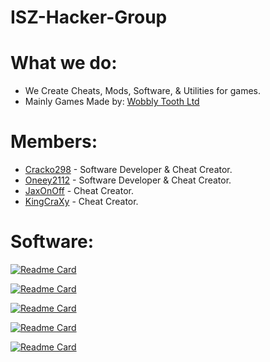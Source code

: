 # ISZ-Hacker-Group

# What we do:
- We Create Cheats, Mods, Software, & Utilities for games.
- Mainly Games Made by: [Wobbly Tooth Ltd](https://twitter.com/WobblyToothLtd)

# Members:
- [Cracko298](https://github.com/Cracko298) - Software Developer & Cheat Creator.
- [Oneey2112](https://github.com/eyed-owl) - Software Developer & Cheat Creator.
- [JaxOnOff](https://github.com/JaxOffTheHook) - Cheat Creator.
- [KingCraXy](https://github.com/GageCover) - Cheat Creator.

# Software:

[![Readme Card](https://github-readme-stats.vercel.app/api/pin/?username=ISZ-Hacker-Group&repo=Wobbly-Tooth-Save-Manager&show_icons=true&theme=dark&count_private=true&show_icons=true)](https://github.com/ISZ-Hacker-Group/Wobbly-Tooth-Save-Manager)

[![Readme Card](https://github-readme-stats.vercel.app/api/pin/?username=ISZ-Hacker-Group&repo=Ice-Station-Z-Save-Fixer&show_icons=true&theme=dark&count_private=true&show_icons=true)](https://github.com/ISZ-Hacker-Group/Ice-Station-Z-Save-Fixer)

[![Readme Card](https://github-readme-stats.vercel.app/api/pin/?username=ISZ-Hacker-Group&repo=Ice-Station-Z-Save-Editor&show_icons=true&theme=dark&count_private=true&show_icons=true)](https://github.com/ISZ-Hacker-Group/Ice-Station-Z-Save-Editor)


[![Readme Card](https://github-readme-stats.vercel.app/api/pin/?username=ISZ-Hacker-Group&repo=Ice-Station-Z-Tools&show_icons=true&theme=dark&count_private=true&show_icons=true)](https://github.com/ISZ-Hacker-Group/Ice-Station-Z-Tools)

[![Readme Card](https://github-readme-stats.vercel.app/api/pin/?username=ISZ-Hacker-Group&repo=Ice-Station-Z-Advanced-Hack-Tool&show_icons=true&theme=dark&count_private=true&show_icons=true)](https://github.com/ISZ-Hacker-Group/Ice-Station-Z-Advanced-Hack-Tool)
